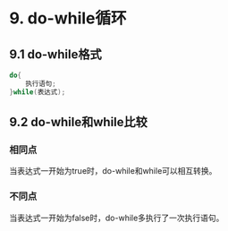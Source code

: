# 9. do-while循环

## 9.1 do-while格式

```c
do{
    执行语句;
}while(表达式);
```

## 9.2 do-while和while比较
### 相同点
当表达式一开始为true时，do-while和while可以相互转换。

### 不同点
当表达式一开始为false时，do-while多执行了一次执行语句。


